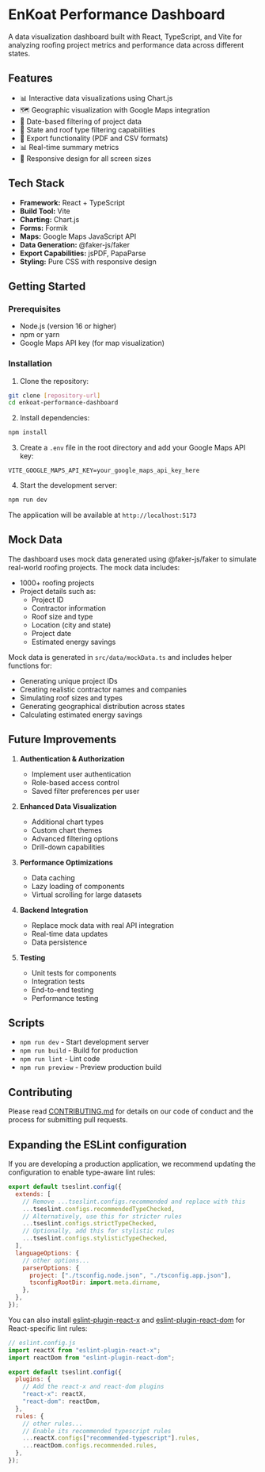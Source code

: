 # EnKoat Performance Dashboard

A data visualization dashboard built with React, TypeScript, and Vite for analyzing roofing project metrics and performance data across different states.

## Features

- 📊 Interactive data visualizations using Chart.js
- 🗺️ Geographic visualization with Google Maps integration
- 📅 Date-based filtering of project data
- 📍 State and roof type filtering capabilities
- 📑 Export functionality (PDF and CSV formats)
- 📊 Real-time summary metrics
- 🎨 Responsive design for all screen sizes

## Tech Stack

- **Framework:** React + TypeScript
- **Build Tool:** Vite
- **Charting:** Chart.js
- **Forms:** Formik
- **Maps:** Google Maps JavaScript API
- **Data Generation:** @faker-js/faker
- **Export Capabilities:** jsPDF, PapaParse
- **Styling:** Pure CSS with responsive design

## Getting Started

### Prerequisites

- Node.js (version 16 or higher)
- npm or yarn
- Google Maps API key (for map visualization)

### Installation

1. Clone the repository:

```bash
git clone [repository-url]
cd enkoat-performance-dashboard
```

2. Install dependencies:

```bash
npm install
```

3. Create a `.env` file in the root directory and add your Google Maps API key:

```
VITE_GOOGLE_MAPS_API_KEY=your_google_maps_api_key_here
```

4. Start the development server:

```bash
npm run dev
```

The application will be available at `http://localhost:5173`

## Mock Data

The dashboard uses mock data generated using @faker-js/faker to simulate real-world roofing projects. The mock data includes:

- 1000+ roofing projects
- Project details such as:
  - Project ID
  - Contractor information
  - Roof size and type
  - Location (city and state)
  - Project date
  - Estimated energy savings

Mock data is generated in `src/data/mockData.ts` and includes helper functions for:

- Generating unique project IDs
- Creating realistic contractor names and companies
- Simulating roof sizes and types
- Generating geographical distribution across states
- Calculating estimated energy savings

## Future Improvements

1. **Authentication & Authorization**

   - Implement user authentication
   - Role-based access control
   - Saved filter preferences per user

2. **Enhanced Data Visualization**

   - Additional chart types
   - Custom chart themes
   - Advanced filtering options
   - Drill-down capabilities

3. **Performance Optimizations**

   - Data caching
   - Lazy loading of components
   - Virtual scrolling for large datasets

4. **Backend Integration**

   - Replace mock data with real API integration
   - Real-time data updates
   - Data persistence

5. **Testing**
   - Unit tests for components
   - Integration tests
   - End-to-end testing
   - Performance testing

## Scripts

- `npm run dev` - Start development server
- `npm run build` - Build for production
- `npm run lint` - Lint code
- `npm run preview` - Preview production build

## Contributing

Please read [CONTRIBUTING.md](CONTRIBUTING.md) for details on our code of conduct and the process for submitting pull requests.

## Expanding the ESLint configuration

If you are developing a production application, we recommend updating the configuration to enable type-aware lint rules:

```js
export default tseslint.config({
  extends: [
    // Remove ...tseslint.configs.recommended and replace with this
    ...tseslint.configs.recommendedTypeChecked,
    // Alternatively, use this for stricter rules
    ...tseslint.configs.strictTypeChecked,
    // Optionally, add this for stylistic rules
    ...tseslint.configs.stylisticTypeChecked,
  ],
  languageOptions: {
    // other options...
    parserOptions: {
      project: ["./tsconfig.node.json", "./tsconfig.app.json"],
      tsconfigRootDir: import.meta.dirname,
    },
  },
});
```

You can also install [eslint-plugin-react-x](https://github.com/Rel1cx/eslint-react/tree/main/packages/plugins/eslint-plugin-react-x) and [eslint-plugin-react-dom](https://github.com/Rel1cx/eslint-react/tree/main/packages/plugins/eslint-plugin-react-dom) for React-specific lint rules:

```js
// eslint.config.js
import reactX from "eslint-plugin-react-x";
import reactDom from "eslint-plugin-react-dom";

export default tseslint.config({
  plugins: {
    // Add the react-x and react-dom plugins
    "react-x": reactX,
    "react-dom": reactDom,
  },
  rules: {
    // other rules...
    // Enable its recommended typescript rules
    ...reactX.configs["recommended-typescript"].rules,
    ...reactDom.configs.recommended.rules,
  },
});
```
